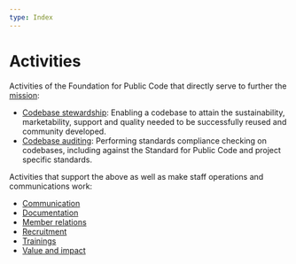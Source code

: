 ```yaml
---
type: Index
---
```


# Activities

Activities of the Foundation for Public Code that directly serve to further the [mission](../organization/mission.md):

* [Codebase stewardship](codebase-stewardship/index.md): Enabling a codebase to attain the sustainability, marketability, support and quality needed to be successfully reused and community developed.
* [Codebase auditing](codebase-auditing/index.md): Performing standards compliance checking on codebases, including against the Standard for Public Code and project specific standards.

Activities that support the above as well as make staff operations and communications work:

* [Communication](communication/index.md)
* [Documentation](documentation/index.md)
* [Member relations](member-relations/index.md)
* [Recruitment](recruitment/index.md)
* [Trainings](trainings/index.md)
* [Value and impact](value-and-impact/index.md)


